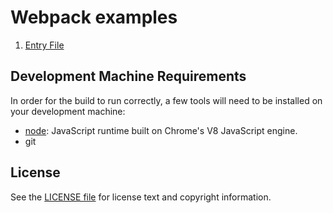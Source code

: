 Webpack examples
================

1. [Entry File](https://github.com/ymedlop-sandbox/webpack/basic)


Development Machine Requirements
--------------------------------

In order for the build to run correctly, a few tools will need to be installed on your
development machine:

* [node](https://nodejs.org/en/): JavaScript runtime built on Chrome's V8 JavaScript engine.
* git

License
-------

See the [LICENSE file](LICENSE) for license text and copyright information.